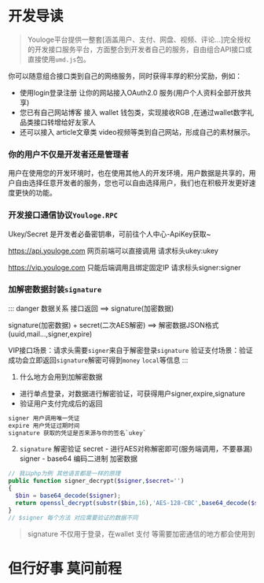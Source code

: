 # 开发导读


> Youloge平台提供一整套[涵盖用户、支付、网盘、视频、评论...]完全授权的开发接口服务平台，方面整合到开发者自己的服务，自由组合API接口或直接使用`umd.js`包。

你可以随意组合接口类到自己的网络服务，同时获得丰厚的积分奖励，例如：

- 使用login登录注册 让你的网站接入OAuth2.0 服务(用户个人资料全部开放共享)
- 您已有自己网站博客 接入 wallet 钱包类，实现接收RGB ,在通过wallet数字礼品类接口转增给好友家人
- 还可以接入 article文章类 video视频等类到自己网站，形成自己的素材展示。

### 你的用户不仅是开发者还是管理者

用户在使用您的开发环境时，也在使用其他人的开发环境，用户数据是共享的，用户自由选择任意开发者的服务，您也可以自由选择用户，我们也在积极开发更好速度更快的功能。

### 开发接口通信协议`Youloge.RPC`

Ukey/Secret 是开发者必备密钥串，可前往个人中心-ApiKey获取~

https://api.youloge.com 网页前端可以直接调用 请求标头ukey:ukey

https://vip.youloge.com 只能后端调用且绑定固定IP 请求标头signer:signer

### 加解密数据封装`signature`
::: danger 数据关系
接口返回 ==> signature(加密数据)

signature(加密数据) + secret(二次AES解密) ==> 解密数据JSON格式(uuid,mail...,signer,expire)

VIP接口场景：请求头需要`signer`来自于解密登录`signature`
验证支付场景：验证成功会立即返回`signature`解密可得到`money` `local`等信息
:::
1. 什么地方会用到加解密数据
- 进行单点登录，对数据进行解密验证，可获得用户signer,expire,signature
- 验证用户支付完成后的返回
``` txt
signer 用户调用唯一凭证
expire 用户凭证过期时间
signature 获取的凭证是否来源与你的签名`ukey`
```
2. `signature` 解密验证
secret - 进行AES对称解密即可(服务端调用，不要暴漏)
signer - base64 编码二进制 加密数据
``` php
// 我以php为例 其他语言都是一样的原理
public function signer_decrypt($signer,$secret='')
{
  $bin = base64_decode($signer);
  return openssl_decrypt(substr($bin,16),'AES-128-CBC',base64_decode($secret),1,substr($bin,0,16));
}
// $signer 每个方法 对应需要验证的数据不同
```

> signature 不仅用于登录，在wallet 支付 等需要加密通信的地方都会使用到

# 但行好事 莫问前程
